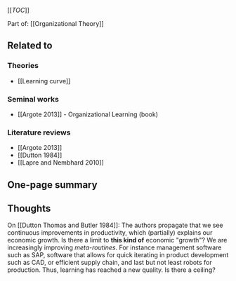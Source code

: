 [[_TOC_]]

Part of: [[Organizational Theory]]

## Related to

### Theories
* [[Learning curve]]

### Seminal works
* [[Argote 2013]] - Organizational Learning (book)

### Literature reviews
* [[Argote 2013]]
* [[Dutton 1984]]
* [[Lapre and Nembhard 2010]]

## One-page summary

## Thoughts

On [[Dutton Thomas and Butler 1984]]: The authors propagate that we see continuous improvements in productivity, which (partially) explains our economic growth. Is there a limit to **this kind of** economic "growth"? We are increasingly improving *meta-routines*. For instance management software such as SAP, software that allows for quick iterating in product development such as CAD, or efficient supply chain, and last but not least robots for production. Thus, learning has reached a new quality. Is there a ceiling?